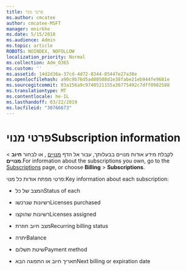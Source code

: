 ```yaml
---
title: פרטי מנוי
ms.author: cmcatee
author: cmcatee-MSFT
manager: mnirkhe
ms.date: 5/15/2018
ms.audience: Admin
ms.topic: article
ROBOTS: NOINDEX, NOFOLLOW
localization_priority: Normal
ms.collection: Adm_O365
ms.custom: ''
ms.assetid: 14d2d36a-37cd-4d72-8344-85447e27a38e
ms.openlocfilehash: a90c9b76d5ad80508d1e38fabe21eb944fe9681e
ms.sourcegitcommit: 03a156a9c9740521155a30775492c7dff0982588
ms.translationtype: MT
ms.contentlocale: he-IL
ms.lasthandoff: 03/22/2019
ms.locfileid: "30766673"
---
```

# <a name="subscription-information"></a><span data-ttu-id="9a3fe-102">פרטי מנוי</span><span class="sxs-lookup"><span data-stu-id="9a3fe-102">Subscription information</span></span>

<span data-ttu-id="9a3fe-103">לקבלת מידע אודות מנויים בבעלותך, עבור אל הדף [מנויים](https://go.microsoft.com/fwlink/p/?linkid=842054) , או לבחור **חיוב** \> **מנויים**.</span><span class="sxs-lookup"><span data-stu-id="9a3fe-103">For information about the subscriptions you own, go to the [Subscriptions](https://go.microsoft.com/fwlink/p/?linkid=842054) page, or choose **Billing** \> **Subscriptions**.</span></span>
  
<span data-ttu-id="9a3fe-104">פרטי מפתח אודות כל מנוי:</span><span class="sxs-lookup"><span data-stu-id="9a3fe-104">Key information about each subscription:</span></span>
  
- <span data-ttu-id="9a3fe-105">המצב של כל</span><span class="sxs-lookup"><span data-stu-id="9a3fe-105">Status of each</span></span>
    
- <span data-ttu-id="9a3fe-106">רשיונות שנרכשו</span><span class="sxs-lookup"><span data-stu-id="9a3fe-106">Licenses purchased</span></span>
    
- <span data-ttu-id="9a3fe-107">רשיונות שהוקצו</span><span class="sxs-lookup"><span data-stu-id="9a3fe-107">Licenses assigned</span></span>
    
- <span data-ttu-id="9a3fe-108">מצב חיוב חוזרת</span><span class="sxs-lookup"><span data-stu-id="9a3fe-108">Recurring billing status</span></span>
    
- <span data-ttu-id="9a3fe-109">יתרה</span><span class="sxs-lookup"><span data-stu-id="9a3fe-109">Balance</span></span>
    
- <span data-ttu-id="9a3fe-110">שיטת תשלום</span><span class="sxs-lookup"><span data-stu-id="9a3fe-110">Payment method</span></span>
    
- <span data-ttu-id="9a3fe-111">תאריך חיוב או התפוגה הבא</span><span class="sxs-lookup"><span data-stu-id="9a3fe-111">Next billing or expiration date</span></span>
    

